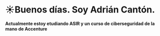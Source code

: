 # ☀️Buenos días. Soy Adrián Cantón.
**Actualmente estoy etudiando ASIR y un curso de ciberseguridad de la mano de Accenture**
